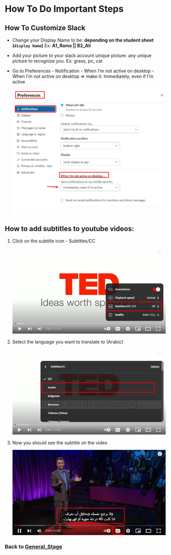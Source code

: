 # How To Do Important Steps

## How To Customize Slack

- Change your Display Name to be: **depending on the student sheet (`display Name`)**
  Ex: **A1_Rama || B2_Ali**
- Add your picture to your slack account
  unique picture: any unique picture to recognize you. Ex: grass, pc, cat
- Go to Preferences - Notification - When I'm not active on desktop - When I'm not active on desktop => make it: Immediately, even if I’m active

  ![slack](../Weeks/illustration/Slack.png)

## How to add subtitles to youtube videos:

1. Click on the subtitle icon - Subtitles/CC

   ![youtube](../Weeks/illustration/youtube1.png)

2. Select the language you want to translate to (Arabic)

   ![youtube](../Weeks/illustration/youtube2.png)

3. Now you should see the subtitle on the video

   ![youtube](../Weeks/illustration/youtube3.png)

### Back to [**General_Stage**](../README.md#weeks)
